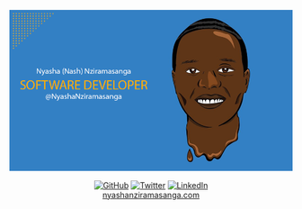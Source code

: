 ![cartoon](https://github.com/NyashaNziramasanga/NyashaNziramasanga/blob/master/nash-software-developer.png)

<p align="center"=>
	<a href="https://github.com/NyashaNziramasanga"><img src="https://img.shields.io/github/followers/NyashaNziramasanga.svg?label=GitHub&style=social" alt="GitHub"></a>
	<a href="https://twitter.com/NyashaNziboi"><img src="https://img.shields.io/twitter/follow/NyashaNziboi?label=Twitter&style=social" alt="Twitter"></a>
	<a href="https://www.linkedin.com/in/nyasha-nash-nziramasanga-446380116"><img src="https://img.shields.io/badge/LinkedIn--_.svg?style=social&logo=linkedin" alt="LinkedIn"></a>
<br/><a href="https://www.nyashanziramasanga.com/">nyashanziramasanga.com</a>
</p>

<!--
## Hi there 👋🏾, I'm Nyasha

I am a Software Developer based in Australia, and develop web apps.

I currently specialise in using TypeScript, JavaScript, React, Node, Express and MongoDB when developing apps.

I am also a Masters of Computer Science

## Goals for 2020

- Learn React Native and build a mobile app
- Internship -->
